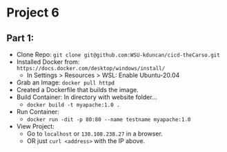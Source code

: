 # Project 6

## Part 1:
- Clone Repo: `git clone git@github.com:WSU-kduncan/cicd-theCarso.git`
- Installed Docker from: `https://docs.docker.com/desktop/windows/install/`
    - In Settings > Resources > WSL: Enable Ubuntu-20.04
- Grab an Image: `docker pull httpd`
- Created a Dockerfile that builds the image.
- Build Container: In directory with website folder...
    - `docker build -t myapache:1.0 .`
- Run Container:
    - `docker run -dit -p 80:80 --name testname myapache:1.0`
- View Project:
    - Go to `localhost` or `130.108.238.27` in a browser.
    - OR just `curl <address>` with the IP above.
